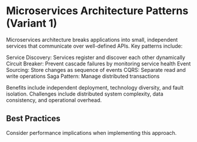 # Microservices Architecture Patterns (Variant 1)

Microservices architecture breaks applications into small, independent services that communicate over well-defined APIs. Key patterns include:

Service Discovery: Services register and discover each other dynamically
Circuit Breaker: Prevent cascade failures by monitoring service health
Event Sourcing: Store changes as sequence of events
CQRS: Separate read and write operations
Saga Pattern: Manage distributed transactions

Benefits include independent deployment, technology diversity, and fault isolation.
Challenges include distributed system complexity, data consistency, and operational overhead.

## Best Practices

Consider performance implications when implementing this approach.